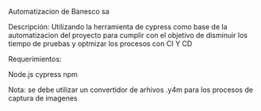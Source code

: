 Automatizacion de Banesco sa

Descripción: Utilizando la herramienta de cypress como base de la automatizacion del proyecto para cumplir con el objetivo de disminuir los tiempo de pruebas
                y optmizar los procesos con CI Y CD

Requerimientos: 

Node.js
cypress
npm

Nota: se debe utilizar un convertidor de arhivos .y4m para los procesos de captura de imagenes